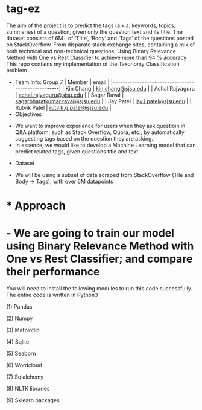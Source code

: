 # tag-ez

The aim of the project is to predict the tags (a.k.a. keywords, topics, summaries) of a question, given only the question text and its title. The dataset consists of 6M+ of ‘Title’, ‘Body’ and ‘Tags’ of the questions posted on StackOverflow. From disparate stack exchange sites, containing a mix of both technical and non-technical questions. Using Binary Relevance Method with One vs Rest Classifier to achieve more than 94 % accuracy This repo contains my implementation of the Taxonomy Classification problem

* Team Info: Group 7
| Member          | email                           |
|-----------------+---------------------------------|
| Kin Chang       | kin.chang@sjsu.edu              |
| Achal Rajyaguru | achal.rajyaguru@sjsu.edu        |
| Sagar Raval     | sagarbharatkumar.raval@sjsu.edu |
| Jay Patel       | jay.j.patel@sjsu.edu            |
| Rutvik Patel    | rutvik.g.patel@sjsu.edu         |
* Objectives
- We want to improve experience for users when they ask questioin in Q&A platform, such as Stack Overflow, Quora, etc., by automatically suggesting tags based on the question they are asking.
- In essence, we would like to develop a Machine Learning model that can predict related tags, given questions title and text
* Dataset
- We will be using a subset of data scraped from StackOverflow (Tile and Body -> Tags), with over 6M datapoints
# * Approach
# - We are going to train our model using Binary Relevance Method with One vs Rest Classifier; and compare their performance


You will need to install the following modules to run this code successfully. The entire code is written in Python3

(1) Pandas

(2) Numpy

(3) Matplotlib

(4) Sqlite

(5) Seaborn

(6) Wordcloud

(7) Sqlalchemy

(8) NLTK libraries

(9) Sklearn packages
